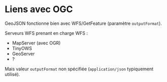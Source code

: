 <!SLIDE>

# Liens avec OGC

GeoJSON fonctionne bien avec WFS/GetFeature (paramètre `outputFormat`).

Serveurs WFS prenant en charge WFS :

* MapServer (avec OGR)
* TinyOWS
* GeoServer
* ?

Mais valeur `outputFormat` non spécifiée (`application/json` typiquement
utilisé).
